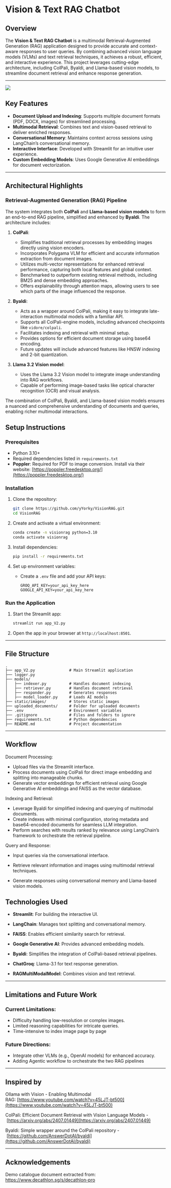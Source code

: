 # Vision & Text RAG Chatbot

## Overview

The **Vision & Text RAG Chatbot** is a multimodal Retrieval-Augmented Generation (RAG) application designed to provide accurate and context-aware responses to user queries. By combining advanced vision language models (VLMs) and text retrieval techniques, it achieves a robust, efficient, and interactive experience. This project leverages cutting-edge architecture, including ColPali, Byaldi, and Llama-based vision models, to streamline document retrieval and enhance response generation.

---

![](https://github.com/yYorky/VisionRAG/blob/main/video/Vision.gif?raw=true)

## Key Features

- **Document Upload and Indexing**: Supports multiple document formats (PDF, DOCX, images) for streamlined processing.
- **Multimodal Retrieval**: Combines text and vision-based retrieval to deliver enriched responses.
- **Conversational Memory**: Maintains context across sessions using LangChain’s conversational memory.
- **Interactive Interface**: Developed with Streamlit for an intuitive user experience.
- **Custom Embedding Models**: Uses Google Generative AI embeddings for document vectorization.

---

## Architectural Highlights

### Retrieval-Augmented Generation (RAG) Pipeline

The system integrates both **ColPali** and **Llama-based vision models** to form an end-to-end RAG pipeline, simplified and enhanced by **Byaldi**. The architecture includes:

1. **ColPali**:

   - Simplifies traditional retrieval processes by embedding images directly using vision encoders.
   - Incorporates Polygama VLM for efficient and accurate information extraction from document images.
   - Utilizes multi-vector representations for enhanced retrieval performance, capturing both local features and global context.
   - Benchmarked to outperform existing retrieval methods, including BM25 and dense embedding approaches.
   - Offers explainability through attention maps, allowing users to see which parts of the image influenced the response.

2. **Byaldi**:

   - Acts as a wrapper around ColPali, making it easy to integrate late-interaction multimodal models with a familiar API.
   - Supports all ColPali-engine models, including advanced checkpoints like `vidore/colpali`.
   - Facilitates indexing and retrieval with minimal setup.
   - Provides options for efficient document storage using base64 encoding.
   - Future updates will include advanced features like HNSW indexing and 2-bit quantization.

3. **Llama 3.2 Vision model**:

   - Uses the Llama 3.2 Vision model to integrate image understanding into RAG workflows.
   - Capable of performing image-based tasks like optical character recognition (OCR) and visual analysis.



The combination of ColPali, Byaldi, and Llama-based vision models ensures a nuanced and comprehensive understanding of documents and queries, enabling richer multimodal interactions.


## Setup Instructions

### Prerequisites

- Python 3.10+
- Required dependencies listed in `requirements.txt`
- **Poppler**: Required for PDF to image conversion. Install via their website: [https://poppler.freedesktop.org/](https://poppler.freedesktop.org/)



### Installation

1. Clone the repository:

   ```bash
   git clone https://github.com/yYorky/VisionRAG.git
   cd VisionRAG
   ```

2. Create and activate a virtual environment:

   ```bash
   conda create -n visionrag python=3.10
   conda activate visionrag
   ```

3. Install dependencies:

   ```bash
   pip install -r requirements.txt
   ```

4. Set up environment variables:

   - Create a `.env` file and add your API keys:
     ```plaintext
     GROQ_API_KEY=your_api_key_here
     GOOGLE_API_KEY=your_api_key_here
     ```

### Run the Application

1. Start the Streamlit app:
   ```bash
   streamlit run app_V2.py
   ```
2. Open the app in your browser at `http://localhost:8501`.

---

## File Structure

```plaintext
.
├── app_V2.py               # Main Streamlit application
├── logger.py  
├── models/
│   ├── indexer.py          # Handles document indexing
│   ├── retriever.py        # Handles document retrieval
│   ├── responder.py        # Generates responses
│   ├── model_loader.py     # Loads AI models
├── static/images/          # Stores static images
├── uploaded_documents/     # Folder for uploaded documents
├── .env                    # Environment variables
├── .gitignore              # Files and folders to ignore
├── requirements.txt        # Python dependencies
├── README.md               # Project documentation
```

---

## Workflow

Document Processing:

- Upload files via the Streamlit interface.
- Process documents using ColPali for direct image embedding and splitting into manageable chunks.
- Generate vector embeddings for efficient retrieval using Google Generative AI embeddings and FAISS as the vector database.

Indexing and Retrieval:

- Leverage Byaldi for simplified indexing and querying of multimodal documents.
- Create indexes with minimal configuration, storing metadata and base64-encoded documents for seamless LLM integration.
- Perform searches with results ranked by relevance using LangChain’s framework to orchestrate the retrieval pipeline.

Query and Response:

- Input queries via the conversational interface.

- Retrieve relevant information and images using multimodal retrieval techniques.

- Generate responses using conversational memory and Llama-based vision models.


## Technologies Used

- **Streamlit**: For building the interactive UI.

- **LangChain**: Manages text splitting and conversational memory.

- **FAISS**: Enables efficient similarity search for retrieval.

- **Google Generative AI**: Provides advanced embedding models.

- **Byaldi**: Simplifies the integration of ColPali-based retrieval pipelines.

- **ChatGroq**: Llama-3.1 for text response generation.

- **RAGMultiModalModel**: Combines vision and text retrieval.

---

## Limitations and Future Work

### Current Limitations:

- Difficulty handling low-resolution or complex images.
- Limited reasoning capabilities for intricate queries.
- Time-intensive to index image page by page

### Future Directions:

- Integrate other VLMs (e.g., OpenAI models) for enhanced accuracy.
- Adding Agentic workflow to orchestrate the two RAG pipelines

---

## Inspired by

Ollama with Vision - Enabling Multimodal RAG: [https://www.youtube.com/watch?v=45LJT-bt500](https://www.youtube.com/watch?v=45LJT-bt500)

ColPali: Efficient Document Retrieval with Vision Language Models - [https://arxiv.org/abs/2407.01449](https://arxiv.org/abs/2407.01449)

Byaldi: Simple wrapper around the ColPali repository - [https://github.com/AnswerDotAI/byaldi](https://github.com/AnswerDotAI/byaldi)

---

## Acknowledgements

Demo catalogue document extracted from: https://www.decathlon.sg/s/decathlon-pro

